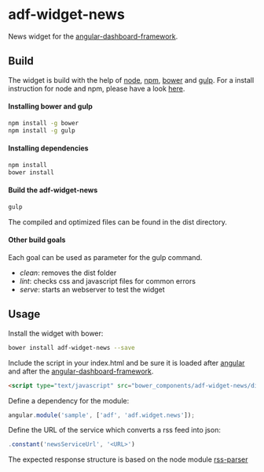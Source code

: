 # adf-widget-news

News widget for the [angular-dashboard-framework](https://github.com/sdorra/angular-dashboard-framework).

## Build

The widget is build with the help of [node](https://nodejs.org/), [npm](https://www.npmjs.com/), [bower](http://bower.io/) and [gulp](http://gulpjs.com/). For a install instruction for node and npm, please have a look [here](https://docs.npmjs.com/getting-started/installing-node).

#### Installing bower and gulp

```bash
npm install -g bower
npm install -g gulp
```

#### Installing dependencies

```bash
npm install
bower install
```

#### Build the adf-widget-news

```bash
gulp
```

The compiled and optimized files can be found in the dist directory.

#### Other build goals

Each goal can be used as parameter for the gulp command.

* *clean*: removes the dist folder
* *lint*: checks css and javascript files for common errors
* *serve*: starts an webserver to test the widget

## Usage

Install the widget with bower:

```bash
bower install adf-widget-news --save
```

Include the script in your index.html and be sure it is loaded after [angular](https://angularjs.org/) and after the [angular-dashboard-framework](https://github.com/sdorra/angular-dashboard-framework).

```html
<script type="text/javascript" src="bower_components/adf-widget-news/dist/adf-widget-news.min.js"></script>
```

Define a dependency for the module:

```javascript
angular.module('sample', ['adf', 'adf.widget.news']);
```

Define the URL of the service which converts a rss feed into json:

 ```javascript
 .constant('newsServiceUrl', '<URL>')
 ```
 The expected response structure is based on the node module [rss-parser](https://www.npmjs.com/package/rss-parser)

